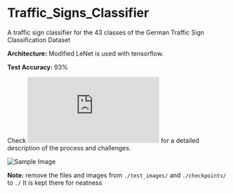 # Traffic_Signs_Classifier
A traffic sign classifier for the 43 classes of the German Traffic Sign Classification Dataset

**Architecture:** Modified LeNet  is used with tensorflow.

**Test Accuracy:** 93%

Check ![writeup.md](https://github.com/aneesh-joshi/Traffic_Signs_Classifier/blob/master/writeup.md) for a detailed description of the process and challenges.

![Sample Image](https://www.researchgate.net/profile/Samira_Margae/publication/271472667/figure/fig5/AS:322640016363524@1453934782442/Fig-5-Random-representatives-of-the-43-traffic-sign-classes-in-the-GTSRB-dataset.png)

**Note:**
remove the files and images from `./test_images/` and `./checkpoints/` to `./`
It is kept there for neatness
